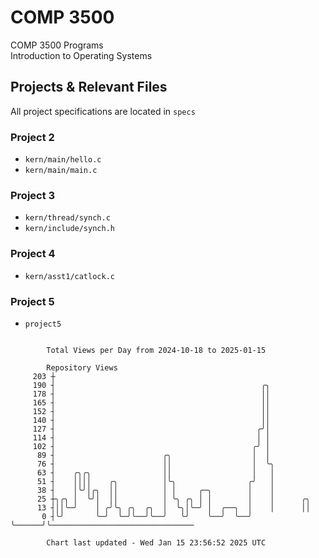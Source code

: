 # COMP 3500
COMP 3500 Programs  
Introduction to Operating Systems  
## Projects & Relevant Files
All project specifications are located in `specs`
### Project 2
- `kern/main/hello.c`
- `kern/main/main.c`
### Project 3
- `kern/thread/synch.c`
- `kern/include/synch.h`
### Project 4
- `kern/asst1/catlock.c`
### Project 5
- `project5`

```

        Total Views per Day from 2024-10-18 to 2025-01-15

        Repository Views
     203 ┼
     190 ┤                                              ╭╮
     178 ┤                                              ││
     165 ┤                                              ││
     152 ┤                                              ││
     140 ┤                                              ││
     127 ┤                                             ╭╯│
     114 ┤                                             │ │
     102 ┤                                            ╭╯ │
      89 ┤                        ╭╮                  │  │
      76 ┤                        ││                  │  ╰╮
      63 ┤    ╭╮╭╮                ││                  │   │
      51 ┤    ││││    ╭╮          │╰╮                ╭╯   │
      38 ┤    │╰╯│╭╮  ││          │ │     ╭─╮        │    │
      25 ┼╮╭╮ │  ╰╯│  ││          │ ╰╮ ╭╮ │ │        │    │      ╭╮
      13 ┤││╰─╯    │ ╭╯╰╮ ╭╮  ╭╮  │  ╰╮│╰─╯ │  ╭──╮  │    │      ││
       0 ┤╰╯       ╰─╯  ╰─╯╰──╯╰──╯   ╰╯    ╰──╯  ╰──╯    ╰──────╯╰────────────────────────────────

        Chart last updated - Wed Jan 15 23:56:52 2025 UTC
        
```
